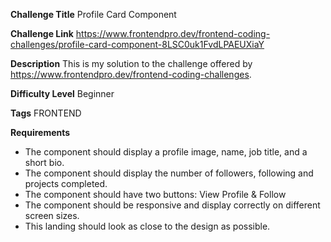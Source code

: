 

**Challenge Title**
Profile Card Component

**Challenge Link**
https://www.frontendpro.dev/frontend-coding-challenges/profile-card-component-8LSC0uk1FvdLPAEUXiaY

**Description**
This is my solution to the challenge offered by https://www.frontendpro.dev/frontend-coding-challenges.



**Difficulty Level**
Beginner

**Tags**
FRONTEND

**Requirements**

- The component should display a profile image, name, job title, and a short bio.
- The component should display the number of followers, following and projects completed.
- The component should have two buttons: View Profile & Follow
- The component should be responsive and display correctly on different screen sizes.
- This landing should look as close to the design as possible.


